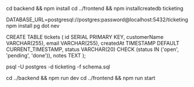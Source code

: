 cd backend && npm install
cd ../frontend && npm installcreatedb ticketing

DATABASE_URL=postgresql://postgres:password@localhost:5432/ticketing
npm install pg dot nev

CREATE TABLE tickets (
  id SERIAL PRIMARY KEY,
  customerName VARCHAR(255),
  email VARCHAR(255),
  createdAt TIMESTAMP DEFAULT CURRENT_TIMESTAMP,
  status VARCHAR(20) CHECK (status IN ('open', 'pending', 'done')),
  notes TEXT
);

psql -U postgres -d ticketing -f schema.sql

cd ../backend && npm run dev
cd ../frontend && npm run start
